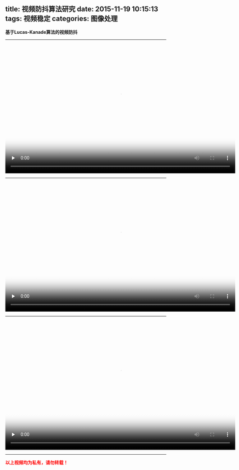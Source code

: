 title: 视频防抖算法研究
date: 2015-11-19 10:15:13
tags: 视频稳定
categories: 图像处理
---

**基于Lucas-Kanade算法的视频防抖**

---
<video id="video1" width="720" height="404" controls="controls" preload="none" poster="/images/stabilization1.png">
      <source id="mp4" src="http://7xnu0e.com1.z0.glb.clouddn.com/stabilization1.mp4" type="video/mp4">
	  <source id="webm" src="/uploads/stabilization1.webm" type="video/webm">
      <p>Your browser does not support the video.</p>
</video>

---
<video id="video2" width="720" height="404" controls="controls" preload="none" poster="/images/stabilization2.png">
      <source id="mp4" src="http://7xnu0e.com1.z0.glb.clouddn.com/stabilization2.mp4" type="video/mp4">
	  <source id="webm" src="/uploads/stabilization1.webm" type="video/webm">
      <p>Your browser does not support the video.</p>
</video>

---
<video id="video3" width="720" height="404" controls="controls" preload="none" poster="/images/stabilization3.png">
      <source id="mp4" src="http://7xnu0e.com1.z0.glb.clouddn.com/stabilization3.mp4" type="video/mp4">
	  <source id="webm" src="/uploads/stabilization1.webm" type="video/webm">
      <p>Your browser does not support the video.</p>
</video>

---

<font color=red>**以上视频均为私有，请勿转载！**</font>
